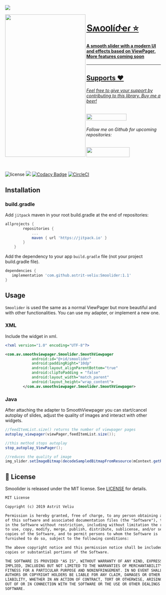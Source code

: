<img src="https://user-images.githubusercontent.com/16231428/64536705-d7392380-d319-11e9-83ce-ff5e4c68717b.png">

<img align="left" src="https://user-images.githubusercontent.com/16231428/64536567-a0fba400-d319-11e9-9163-852037e3cffa.gif" width="260" height="460" /></a>
<a href="https://github.com/astrit-veliu/Smoolider">

<p><h1 align="left">ՏʍօօӀíժҽɾ ⭐</h1></p>

<h4>A smooth slider with a modern UI and effects based on ViewPager. More features coming soon</h4>

___

## Supports ❤
<p><h6>Feel free to give your support by contributing to this library. Buy me a beer!</h6>
<a href="https://paypal.me/AstritVeliu" >
<img src="https://img.shields.io/badge/Donate-PayPal-blue.svg" width="130" height="22"></a>
</p>
<p><h6>Follow me on Github for upcoming repositories:</h6>
<a href="https://github.com/astrit-veliu" >
<img src="https://user-images.githubusercontent.com/16231428/59339358-5069b000-8d04-11e9-9584-795700af65a0.PNG" width="140" height="32"></a></p>
</br>

![license](https://img.shields.io/badge/license-MIT%20License-blue.svg)
[![](https://jitpack.io/v/astrit-veliu/Boom.svg)](https://jitpack.io/#astrit-veliu/Smoolider)
[![Codacy Badge](https://api.codacy.com/project/badge/Grade/107ff292bd9f49b1a6824bf32f183e66)](https://www.codacy.com/manual/astrit-veliu/Smoolider?utm_source=github.com&amp;utm_medium=referral&amp;utm_content=astrit-veliu/Smoolider&amp;utm_campaign=Badge_Grade)
[![CircleCI](https://circleci.com/gh/astrit-veliu/Smoolider.svg?style=svg)](https://circleci.com/gh/astrit-veliu/Smoolider)
<br>

## Installation

### build.gradle

Add `jitpack` maven in your root build.gradle at the end of repositories:
```gradle
allprojects {
		repositories {
			...
			maven { url 'https://jitpack.io' }
		}
	}
```

Add the dependency to your app `build.gradle` file (not your project build.gradle file).
```gradle
dependencies {
   implementation 'com.github.astrit-veliu:Smoolider:1.1'
}
```

## Usage
`Smoolider` is used the same as a normal ViewPager but more beautiful and with other functionalities. You can use my adapter, or implement a new one. 

### XML
Include the widget in xml.

```xml
<?xml version="1.0" encoding="UTF-8"?>

<com.av.smoothviewpager.Smoolider.SmoothViewpager
            android:id="@+id/smoolider"
            android:paddingRight="10dp"
            android:layout_alignParentBottom="true"
            android:clipToPadding = "false"
            android:layout_width="match_parent"
            android:layout_height="wrap_content">
	    </com.av.smoothviewpager.Smoolider.SmoothViewpager>
```

### Java
After attaching the adapter to SmoothViewpager you can start/cancel autoplay of slides, adjust the quality of images and interact with other widgets. 
```java
//feedItemList.size() returns the number of viewpager pages
autoplay_viewpager(viewPager,feedItemList.size()); 

//this method stops autoplay
stop_autoplay_ViewPager(); 

//reduces the quality of image
img_slider.setImageBitmap(decodeSampledBitmapFromResource(mContext.getResources(),card_gift.getImage(), 800, 650)); 
```

## 📄 License

Smoolider is released under the MIT license.
See [LICENSE](./LICENSE) for details.

```xml
MIT License

Copyright (c) 2019 Astrit Veliu

Permission is hereby granted, free of charge, to any person obtaining a copy
of this software and associated documentation files (the "Software"), to deal
in the Software without restriction, including without limitation the rights
to use, copy, modify, merge, publish, distribute, sublicense, and/or sell
copies of the Software, and to permit persons to whom the Software is
furnished to do so, subject to the following conditions:

The above copyright notice and this permission notice shall be included in all
copies or substantial portions of the Software.

THE SOFTWARE IS PROVIDED "AS IS", WITHOUT WARRANTY OF ANY KIND, EXPRESS OR
IMPLIED, INCLUDING BUT NOT LIMITED TO THE WARRANTIES OF MERCHANTABILITY,
FITNESS FOR A PARTICULAR PURPOSE AND NONINFRINGEMENT. IN NO EVENT SHALL THE
AUTHORS OR COPYRIGHT HOLDERS BE LIABLE FOR ANY CLAIM, DAMAGES OR OTHER
LIABILITY, WHETHER IN AN ACTION OF CONTRACT, TORT OR OTHERWISE, ARISING FROM,
OUT OF OR IN CONNECTION WITH THE SOFTWARE OR THE USE OR OTHER DEALINGS IN THE
SOFTWARE.
```
